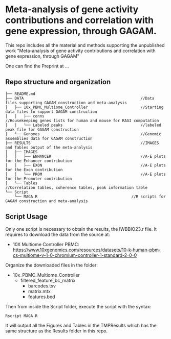 # Meta-analysis of gene activity contributions and correlation with gene expression, through GAGAM.

This repo includes all the material and methods supporting the unpublished work "Meta-analysis of gene activity contributions and correlation with gene expression, through GAGAM"

One can find the Preprint at ...

## Repo structure and organization

~~~~
├── README.md
├── DATA                                                   //Data files supporting GAGAM construction and meta-analysis
│   ├── 10x_PBMC_Multiome_Controller                       //Starting data files to support GAGAM construction
│   │   ├── conns                                          //Housekeeping genes lists for human and mouse for RAGI computation
│   │   └── Labeled peaks                                  //labeled peak file for GAGAM construction
│   └── Genomes                                            //Genomic assemblies data for GAGAM construction
├── RESULTS                                                //IMAGES and Tables output of the meta-analysis
│   ├── IMAGES                                             
│   │   ├── ENHANCER                                       //A-E plots for the Enhancer contribution
│   │   ├── EXON                                           //A-E plots for the Exon contribution
│   │   └── PROM                                           //A-E plots for the Promoter contribution                         
│   └── Tables                                             //Correlation tables, coherence tables, peak information table           
└── Script
    └── MAGA.R                                         //R scripts for GAGAM construction and meta-analysis
~~~~

## Script Usage

Only one script is necessary to obtain the results, the IWBBIO23.r file.
It requires to download the data from the source at:
- 10X Multiome Controller PBMC: https://www.10xgenomics.com/resources/datasets/10-k-human-pbm-cs-multiome-v-1-0-chromium-controller-1-standard-2-0-0

Organize the downloaded files in the folder:
- 10x_PBMC_Multiome_Controller
  - filtered_feature_bc_matrix
    - barcodes.tsv
    - matrix.mtx
    - features.bed

Then from inside the Script folder, execute the script with the syntax:
```
Rscript MAGA.R
```

It will output all the Figures and Tables in the TMPResults which has the same structure as the Results folder in this repo.



